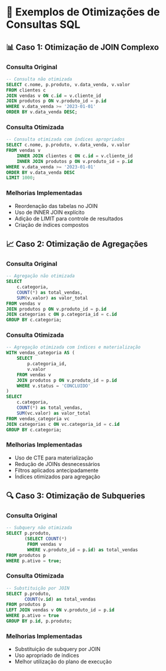 # 🚀 Exemplos de Otimizações de Consultas SQL

## 📊 Caso 1: Otimização de JOIN Complexo

### Consulta Original
```sql
-- Consulta não otimizada
SELECT c.nome, p.produto, v.data_venda, v.valor
FROM clientes c
JOIN vendas v ON c.id = v.cliente_id
JOIN produtos p ON v.produto_id = p.id
WHERE v.data_venda >= '2023-01-01'
ORDER BY v.data_venda DESC;
```

### Consulta Otimizada
```sql
-- Consulta otimizada com índices apropriados
SELECT c.nome, p.produto, v.data_venda, v.valor
FROM vendas v
    INNER JOIN clientes c ON c.id = v.cliente_id
    INNER JOIN produtos p ON v.produto_id = p.id
WHERE v.data_venda >= '2023-01-01'
ORDER BY v.data_venda DESC
LIMIT 1000;
```

### Melhorias Implementadas
- Reordenação das tabelas no JOIN
- Uso de INNER JOIN explícito
- Adição de LIMIT para controle de resultados
- Criação de índices compostos

## 📈 Caso 2: Otimização de Agregações

### Consulta Original
```sql
-- Agregação não otimizada
SELECT 
    c.categoria,
    COUNT(*) as total_vendas,
    SUM(v.valor) as valor_total
FROM vendas v
JOIN produtos p ON v.produto_id = p.id
JOIN categorias c ON p.categoria_id = c.id
GROUP BY c.categoria;
```

### Consulta Otimizada
```sql
-- Agregação otimizada com índices e materialização
WITH vendas_categoria AS (
    SELECT 
        p.categoria_id,
        v.valor
    FROM vendas v
    JOIN produtos p ON v.produto_id = p.id
    WHERE v.status = 'CONCLUIDO'
)
SELECT 
    c.categoria,
    COUNT(*) as total_vendas,
    SUM(vc.valor) as valor_total
FROM vendas_categoria vc
JOIN categorias c ON vc.categoria_id = c.id
GROUP BY c.categoria;
```

### Melhorias Implementadas
- Uso de CTE para materialização
- Redução de JOINs desnecessários
- Filtros aplicados antecipadamente
- Índices otimizados para agregação

## 🔍 Caso 3: Otimização de Subqueries

### Consulta Original
```sql
-- Subquery não otimizada
SELECT p.produto, 
       (SELECT COUNT(*) 
        FROM vendas v 
        WHERE v.produto_id = p.id) as total_vendas
FROM produtos p
WHERE p.ativo = true;
```

### Consulta Otimizada
```sql
-- Substituição por JOIN
SELECT p.produto, 
       COUNT(v.id) as total_vendas
FROM produtos p
LEFT JOIN vendas v ON v.produto_id = p.id
WHERE p.ativo = true
GROUP BY p.id, p.produto;
```

### Melhorias Implementadas
- Substituição de subquery por JOIN
- Uso apropriado de índices
- Melhor utilização do plano de execução 